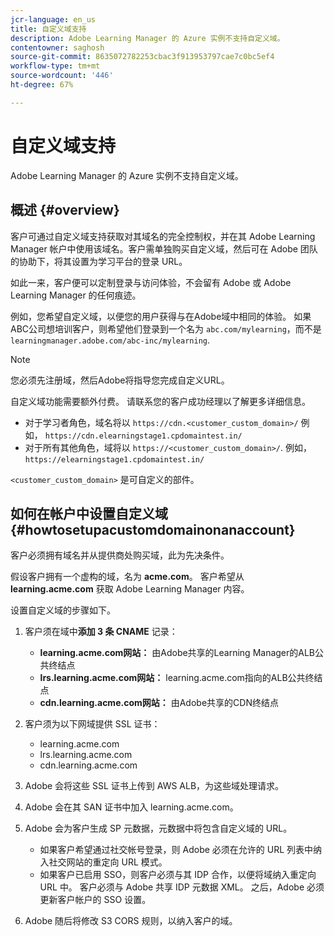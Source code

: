 ```yaml
---
jcr-language: en_us
title: 自定义域支持
description: Adobe Learning Manager 的 Azure 实例不支持自定义域。
contentowner: saghosh
source-git-commit: 8635072782253cbac3f913953797cae7c0bc5ef4
workflow-type: tm+mt
source-wordcount: '446'
ht-degree: 67%

---
```




# 自定义域支持

Adobe Learning Manager 的 Azure 实例不支持自定义域。

## 概述 {#overview}

客户可通过自定义域支持获取对其域名的完全控制权，并在其 Adobe Learning Manager 帐户中使用该域名。客户需单独购买自定义域，然后可在 Adobe 团队的协助下，将其设置为学习平台的登录 URL。

如此一来，客户便可以定制登录与访问体验，不会留有 Adobe 或 Adobe Learning Manager 的任何痕迹。

例如，您希望自定义域，以便您的用户获得与在Adobe域中相同的体验。 如果ABC公司想培训客户，则希望他们登录到一个名为 `abc.com/mylearning`，而不是 `learningmanager.adobe.com/abc-inc/mylearning`.

>[!NOTE]
>
>您必须先注册域，然后Adobe将指导您完成自定义URL。


自定义域功能需要额外付费。 请联系您的客户成功经理以了解更多详细信息。

* 对于学习者角色，域名将以 `https://cdn.<customer_custom_domain>/` 例如， `https://cdn.elearningstage1.cpdomaintest.in/`
* 对于所有其他角色，域将以 `https://<customer_custom_domain>/`. 例如，`https://elearningstage1.cpdomaintest.in/`

`<customer_custom_domain>` 是可自定义的部件。

## 如何在帐户中设置自定义域 {#howtosetupacustomdomainonanaccount}

客户必须拥有域名并从提供商处购买域，此为先决条件。

假设客户拥有一个虚构的域，名为 **acme.com**。 客户希望从 **learning.acme.com** 获取 Adobe Learning Manager 内容。

设置自定义域的步骤如下。

1. 客户须在域中&#x200B;**添加 3 条 CNAME** 记录：

   * **learning.acme.com网站：** 由Adobe共享的Learning Manager的ALB公共终结点
   * **lrs.learning.acme.com网站：** learning.acme.com指向的ALB公共终结点
   * **cdn.learning.acme.com网站：** 由Adobe共享的CDN终结点

1. 客户须为以下网域提供 SSL 证书：

   * learning.acme.com
   * lrs.learning.acme.com
   * cdn.learning.acme.com

1. Adobe 会将这些 SSL 证书上传到 AWS ALB，为这些域处理请求。
1. Adobe 会在其 SAN 证书中加入 learning.acme.com。
1. Adobe 会为客户生成 SP 元数据，元数据中将包含自定义域的 URL。

   * 如果客户希望通过社交帐号登录，则 Adobe 必须在允许的 URL 列表中纳入社交网站的重定向 URL 模式。
   * 如果客户已启用 SSO，则客户必须与其 IDP 合作，以便将域纳入重定向 URL 中。 客户必须与 Adobe 共享 IDP 元数据 XML。 之后，Adobe 必须更新客户帐户的 SSO 设置。

1. Adobe 随后将修改 S3 CORS 规则，以纳入客户的域。
